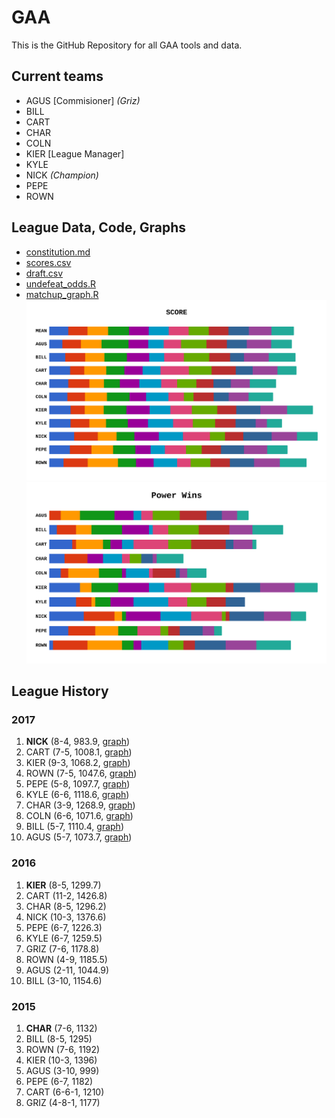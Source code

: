 # GAA
This is the GitHub Repository for all GAA tools and data.

## Current teams
* AGUS [Commisioner] *(Griz)*
* BILL
* CART
* CHAR
* COLN
* KIER [League Manager]
* KYLE
* NICK *(Champion)*
* PEPE
* ROWN

## League Data, Code, Graphs

* [constitution.md](constitution.md)
* [scores.csv](scores.csv)
* [draft.csv](draft.csv)
* [undefeat_odds.R](undefeat_odds.R)
* [matchup_graph.R](matchup_graph.R)
![2017 Scores](/2017/scores.png)
![2017 Wins](/2017/wins.png)



## League History
### 2017
1. **NICK** (8-4, 983.9, [graph](/2017/nick.png))
1. CART (7-5, 1008.1, [graph](/2017/cart.png))
1. KIER (9-3, 1068.2, [graph](/2017/kier.png))
1. ROWN (7-5, 1047.6, [graph](/2017/rown.png))
1. PEPE (5-8, 1097.7, [graph](/2017/pepe.png))
1. KYLE (6-6, 1118.6, [graph](/2017/kyle.png))
1. CHAR (3-9, 1268.9, [graph](/2017/char.png))
1. COLN (6-6, 1071.6, [graph](/2017/coln.png))
1. BILL (5-7, 1110.4, [graph](/2017/bill.png))
1. AGUS (5-7, 1073.7, [graph](/2017/agus.png))

### 2016
1. **KIER** (8-5, 1299.7)
1. CART (11-2, 1426.8)
1. CHAR (8-5, 1296.2)
1. NICK (10-3, 1376.6)
1. PEPE (6-7, 1226.3)
1. KYLE (6-7, 1259.5)
1. GRIZ (7-6, 1178.8)
1. ROWN (4-9, 1185.5)
1. AGUS (2-11, 1044.9)
1. BILL (3-10, 1154.6)

### 2015
1. **CHAR** (7-6, 1132)
1. BILL (8-5, 1295)
1. ROWN (7-6, 1192)
1. KIER (10-3, 1396)
1. AGUS (3-10, 999)
1. PEPE (6-7, 1182)
1. CART (6-6-1, 1210)
1. GRIZ (4-8-1, 1177)
